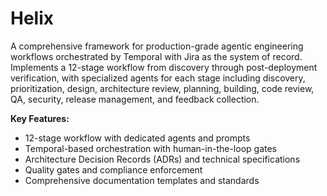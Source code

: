 # Helix

A comprehensive framework for production-grade agentic engineering workflows orchestrated by Temporal with Jira as the system of record. Implements a 12-stage workflow from discovery through post-deployment verification, with specialized agents for each stage including discovery, prioritization, design, architecture review, planning, building, code review, QA, security, release management, and feedback collection.

**Key Features:**
- 12-stage workflow with dedicated agents and prompts
- Temporal-based orchestration with human-in-the-loop gates
- Architecture Decision Records (ADRs) and technical specifications
- Quality gates and compliance enforcement
- Comprehensive documentation templates and standards
